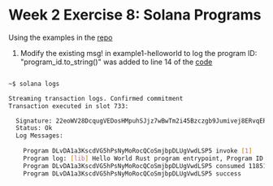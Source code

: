 # Week 2 Exercise 8: Solana Programs

Using the examples in the [repo](https://github.com/ExtropyIO/SolanaBootcamp/tree/main/examples_baremetal)

1. Modify the existing msg! in example1-helloworld to log the program ID: "program_id.to_string()" was added to line 14 of the [code](https://github.com/circaplastic/SolanaBootcamp/blob/main/examples_baremetal/example1-helloworld/rust/src/lib.rs)

```bash

~$ solana logs

Streaming transaction logs. Confirmed commitment
Transaction executed in slot 733:

  Signature: 22eoWV28DcqugVEDosHMpuhSJjz7wBwTm2i45Bzczgb9Jumivej8ERvqERK7PFBMqfWEedCQHq3uKyx1cC9YyuyP
  Status: Ok
  Log Messages:
  
    Program DLvDA1a3KscdVG5hPsNyMoRocQCoSmjbpDLUgVwdLSP5 invoke [1]
    Program log: [lib] Hello World Rust program entrypoint, Program ID is: DLvDA1a3KscdVG5hPsNyMoRocQCoSmjbpDLUgVwdLSP5
    Program DLvDA1a3KscdVG5hPsNyMoRocQCoSmjbpDLUgVwdLSP5 consumed 11851 of 200000 compute units
    Program DLvDA1a3KscdVG5hPsNyMoRocQCoSmjbpDLUgVwdLSP5 success
    
